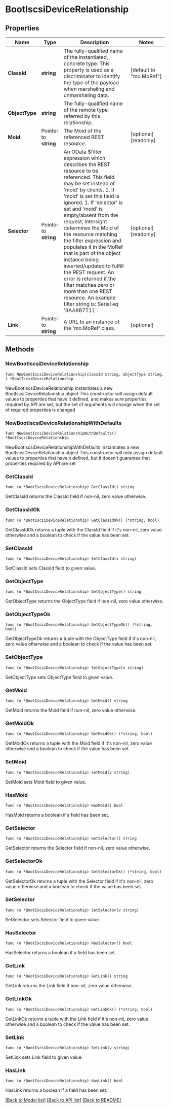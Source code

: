 # BootIscsiDeviceRelationship

## Properties

Name | Type | Description | Notes
------------ | ------------- | ------------- | -------------
**ClassId** | **string** | The fully-qualified name of the instantiated, concrete type. This property is used as a discriminator to identify the type of the payload when marshaling and unmarshaling data. | [default to "mo.MoRef"]
**ObjectType** | **string** | The fully-qualified name of the remote type referred by this relationship. | 
**Moid** | Pointer to **string** | The Moid of the referenced REST resource. | [optional] [readonly] 
**Selector** | Pointer to **string** | An OData $filter expression which describes the REST resource to be referenced. This field may be set instead of &#39;moid&#39; by clients. 1. If &#39;moid&#39; is set this field is ignored. 1. If &#39;selector&#39; is set and &#39;moid&#39; is empty/absent from the request, Intersight determines the Moid of the resource matching the filter expression and populates it in the MoRef that is part of the object instance being inserted/updated to fulfill the REST request. An error is returned if the filter matches zero or more than one REST resource. An example filter string is: Serial eq &#39;3AA8B7T11&#39;. | [optional] [readonly] 
**Link** | Pointer to **string** | A URL to an instance of the &#39;mo.MoRef&#39; class. | [optional] 

## Methods

### NewBootIscsiDeviceRelationship

`func NewBootIscsiDeviceRelationship(classId string, objectType string, ) *BootIscsiDeviceRelationship`

NewBootIscsiDeviceRelationship instantiates a new BootIscsiDeviceRelationship object
This constructor will assign default values to properties that have it defined,
and makes sure properties required by API are set, but the set of arguments
will change when the set of required properties is changed

### NewBootIscsiDeviceRelationshipWithDefaults

`func NewBootIscsiDeviceRelationshipWithDefaults() *BootIscsiDeviceRelationship`

NewBootIscsiDeviceRelationshipWithDefaults instantiates a new BootIscsiDeviceRelationship object
This constructor will only assign default values to properties that have it defined,
but it doesn't guarantee that properties required by API are set

### GetClassId

`func (o *BootIscsiDeviceRelationship) GetClassId() string`

GetClassId returns the ClassId field if non-nil, zero value otherwise.

### GetClassIdOk

`func (o *BootIscsiDeviceRelationship) GetClassIdOk() (*string, bool)`

GetClassIdOk returns a tuple with the ClassId field if it's non-nil, zero value otherwise
and a boolean to check if the value has been set.

### SetClassId

`func (o *BootIscsiDeviceRelationship) SetClassId(v string)`

SetClassId sets ClassId field to given value.


### GetObjectType

`func (o *BootIscsiDeviceRelationship) GetObjectType() string`

GetObjectType returns the ObjectType field if non-nil, zero value otherwise.

### GetObjectTypeOk

`func (o *BootIscsiDeviceRelationship) GetObjectTypeOk() (*string, bool)`

GetObjectTypeOk returns a tuple with the ObjectType field if it's non-nil, zero value otherwise
and a boolean to check if the value has been set.

### SetObjectType

`func (o *BootIscsiDeviceRelationship) SetObjectType(v string)`

SetObjectType sets ObjectType field to given value.


### GetMoid

`func (o *BootIscsiDeviceRelationship) GetMoid() string`

GetMoid returns the Moid field if non-nil, zero value otherwise.

### GetMoidOk

`func (o *BootIscsiDeviceRelationship) GetMoidOk() (*string, bool)`

GetMoidOk returns a tuple with the Moid field if it's non-nil, zero value otherwise
and a boolean to check if the value has been set.

### SetMoid

`func (o *BootIscsiDeviceRelationship) SetMoid(v string)`

SetMoid sets Moid field to given value.

### HasMoid

`func (o *BootIscsiDeviceRelationship) HasMoid() bool`

HasMoid returns a boolean if a field has been set.

### GetSelector

`func (o *BootIscsiDeviceRelationship) GetSelector() string`

GetSelector returns the Selector field if non-nil, zero value otherwise.

### GetSelectorOk

`func (o *BootIscsiDeviceRelationship) GetSelectorOk() (*string, bool)`

GetSelectorOk returns a tuple with the Selector field if it's non-nil, zero value otherwise
and a boolean to check if the value has been set.

### SetSelector

`func (o *BootIscsiDeviceRelationship) SetSelector(v string)`

SetSelector sets Selector field to given value.

### HasSelector

`func (o *BootIscsiDeviceRelationship) HasSelector() bool`

HasSelector returns a boolean if a field has been set.

### GetLink

`func (o *BootIscsiDeviceRelationship) GetLink() string`

GetLink returns the Link field if non-nil, zero value otherwise.

### GetLinkOk

`func (o *BootIscsiDeviceRelationship) GetLinkOk() (*string, bool)`

GetLinkOk returns a tuple with the Link field if it's non-nil, zero value otherwise
and a boolean to check if the value has been set.

### SetLink

`func (o *BootIscsiDeviceRelationship) SetLink(v string)`

SetLink sets Link field to given value.

### HasLink

`func (o *BootIscsiDeviceRelationship) HasLink() bool`

HasLink returns a boolean if a field has been set.


[[Back to Model list]](../README.md#documentation-for-models) [[Back to API list]](../README.md#documentation-for-api-endpoints) [[Back to README]](../README.md)


